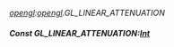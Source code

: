 _[opengl](../../modules/opengl/opengl-module.md):[opengl](../../modules/opengl/opengl-module.md).GL\_LINEAR\_ATTENUATION_
##### Const GL\_LINEAR\_ATTENUATION:[Int](../../modules/wonkey/wonkey-types-int.md)

